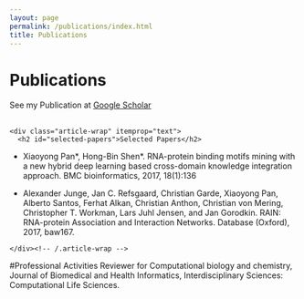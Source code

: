 ```yaml
---
layout: page
permalink: /publications/index.html
title: Publications
---
```




# Publications
See my Publication at <a href="https://scholar.google.com/citations?hl=en&user=Yis2IzgAAAAJ">Google Scholar</a> <br><br>
  <article itemscope itemtype="http://schema.org/CreativeWork">
  
    <div class="article-wrap" itemprop="text">
      <h2 id="selected-papers">Selected Papers</h2>

<ul>
  <li>
    <p>Xiaoyong Pan*, Hong-Bin Shen*. RNA-protein binding motifs mining with a new hybrid deep learning based cross-domain knowledge integration approach. BMC bioinformatics, 2017, 18(1):136</p>
  </li>
  <li>
    <p>Alexander Junge, Jan C. Refsgaard, Christian Garde, Xiaoyong Pan, Alberto Santos, Ferhat Alkan, Christian Anthon, Christian von Mering, Christopher T. Workman, Lars Juhl Jensen, and Jan Gorodkin. 
	RAIN: RNA-protein Association and Interaction Networks. Database (Oxford), 2017, baw167.</p>
  </li>
</ul>


    </div><!-- /.article-wrap -->
  </article>

#Professional Activities
Reviewer for Computational biology and chemistry, Journal of Biomedical and Health Informatics, Interdisciplinary Sciences: Computational Life Sciences.

